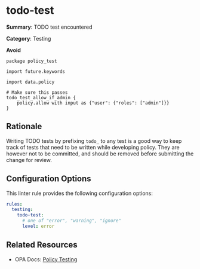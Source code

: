 # todo-test

**Summary**: TODO test encountered

**Category**: Testing

**Avoid**
```rego
package policy_test

import future.keywords

import data.policy

# Make sure this passes
todo_test_allow_if_admin {
    policy.allow with input as {"user": {"roles": ["admin"]}}
}
```

## Rationale

Writing TODO tests by prefixing `todo_` to any test is a good way to keep track of tests that need to be written while
developing policy. They are however not to be committed, and should be removed before submitting the change for review.

## Configuration Options

This linter rule provides the following configuration options:

```yaml
rules: 
  testing:
    todo-test:
      # one of "error", "warning", "ignore"
      level: error
```

## Related Resources

- OPA Docs: [Policy Testing](https://www.openpolicyagent.org/docs/latest/policy-testing/)
